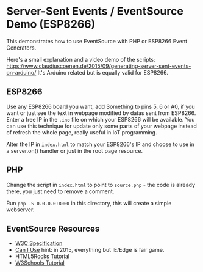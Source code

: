 # Server-Sent Events / EventSource Demo (ESP8266)

This demonstrates how to use EventSource with PHP or ESP8266 Event Generators.

Here's a small explanation and a video demo of the scripts:  
https://www.claudiuscoenen.de/2015/09/generating-server-sent-events-on-arduino/
It's Arduino related but is equally valid for ESP8266.

## ESP8266

Use any ESP8266 board you want, add Something to pins 5, 6 or A0, if you want
or just see the text in webpage modified by datas sent from ESP8266.
Enter a free IP in the `.ino` file on which your ESP8266 will be available.
You can use this technique for update only some parts of your webpage instead
of refresh the whole page, really useful in IoT programming.

Alter the IP in `index.html` to match your ESP8266's IP and choose to use in
a server.on() handler or just in the root page resource.


## PHP

Change the script in `index.html` to point to `source.php` - the code is already
there, you just need to remove a comment.

Run `php -S 0.0.0.0:8000` in this directory, this will create a simple webserver.


## EventSource Resources

* [W3C Specification](http://www.w3.org/TR/eventsource/)
* [Can I Use](http://caniuse.com/#feat=eventsource) hint: in 2015, everything but IE/Edge is fair game.
* [HTML5Rocks Tutorial](www.html5rocks.com/en/tutorials/eventsource/basics/)
* [W3Schools Tutorial](https://www.w3schools.com/html/html5_serversentevents.asp)
